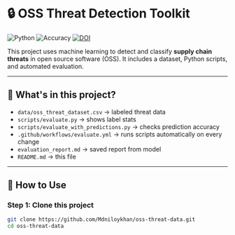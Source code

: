 # 🔒 OSS Threat Detection Toolkit

![Python](https://img.shields.io/badge/python-3.8%2B-blue)
![Accuracy](https://img.shields.io/badge/accuracy-85%25-yellowgreen)
[![DOI](https://zenodo.org/badge/DOI/10.5281/zenodo.15270679.svg)](https://doi.org/10.5281/zenodo.15270679)

This project uses machine learning to detect and classify **supply chain threats** in open source software (OSS). It includes a dataset, Python scripts, and automated evaluation.

---

## 📁 What's in this project?

- `data/oss_threat_dataset.csv` → labeled threat data
- `scripts/evaluate.py` → shows label stats
- `scripts/evaluate_with_predictions.py` → checks prediction accuracy
- `.github/workflows/evaluate.yml` → runs scripts automatically on every change
- `evaluation_report.md` → saved report from model
- `README.md` → this file

---

## 🚀 How to Use

### Step 1: Clone this project

```bash
git clone https://github.com/Mdniloykhan/oss-threat-data.git
cd oss-threat-data
